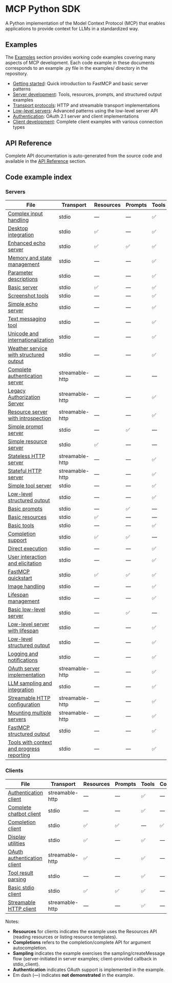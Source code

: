 # MCP Python SDK

A Python implementation of the Model Context Protocol (MCP) that enables applications to provide context for LLMs in a standardized way.

## Examples

The [Examples](examples-quickstart.md) section provides working code examples covering many aspects of MCP development. Each code example in these documents corresponds to an example .py file in the examples/ directory in the repository.

- [Getting started](examples-quickstart.md): Quick introduction to FastMCP and basic server patterns
- [Server development](examples-server-tools.md): Tools, resources, prompts, and structured output examples
- [Transport protocols](examples-transport-http.md): HTTP and streamable transport implementations
- [Low-level servers](examples-lowlevel-servers.md): Advanced patterns using the low-level server API
- [Authentication](examples-authentication.md): OAuth 2.1 server and client implementations
- [Client development](examples-clients.md): Complete client examples with various connection types

## API Reference

Complete API documentation is auto-generated from the source code and available in the [API Reference](reference/mcp/index.md) section.

## Code example index

### Servers

| File | Transport | Resources | Prompts | Tools | Completions | Sampling | Elicitation | Progress | Logging | Authentication | Configuration |
|---|---|---|---|---|---|---|---|---|---|---|---|
| [Complex input handling](examples-server-tools.md#complex-input-handling) | stdio | — | — | ✅ | — | — | — | — | — | — | — |
| [Desktop integration](examples-server-tools.md#desktop-integration) | stdio | ✅ | — | ✅ | — | — | — | — | — | — | — |
| [Enhanced echo server](examples-echo-servers.md#enhanced-echo-server) | stdio | ✅ | ✅ | ✅ | — | — | — | — | — | — | — |
| [Memory and state management](examples-server-resources.md#memory-and-state-management) | stdio | — | — | ✅ | — | — | — | — | — | — | — |
| [Parameter descriptions](examples-server-tools.md#parameter-descriptions) | stdio | — | — | ✅ | — | — | — | — | — | — | — |
| [Basic server](examples-quickstart.md#basic-server) | stdio | ✅ | — | ✅ | — | — | — | — | — | — | — |
| [Screenshot tools](examples-server-tools.md#screenshot-tools) | stdio | — | — | ✅ | — | — | — | — | — | — | — |
| [Simple echo server](examples-echo-servers.md#simple-echo-server) | stdio | — | — | ✅ | — | — | — | — | — | — | — |
| [Text messaging tool](examples-server-tools.md#text-messaging-tool) | stdio | — | — | ✅ | — | — | — | — | — | — | ✅ |
| [Unicode and internationalization](examples-server-tools.md#unicode-and-internationalization) | stdio | — | — | ✅ | — | — | — | — | — | — | — |
| [Weather service with structured output](examples-structured-output.md#weather-service-with-structured-output) | stdio | — | — | ✅ | — | — | — | — | — | — | — |
| [Complete authentication server](examples-authentication.md#complete-authentication-server) | streamable-http | — | — | — | — | — | — | — | — | ✅ | — |
| [Legacy Authorization Server](examples-authentication.md#legacy-authorization-server) | streamable-http | — | — | ✅ | — | — | — | — | — | ✅ | ✅ |
| [Resource server with introspection](examples-authentication.md#resource-server-with-introspection) | streamable-http | — | — | ✅ | — | — | — | — | — | ✅ | ✅ |
| [Simple prompt server](examples-server-prompts.md#simple-prompt-server) | stdio | — | ✅ | — | — | — | — | — | — | — | — |
| [Simple resource server](examples-server-resources.md#simple-resource-server) | stdio | ✅ | — | — | — | — | — | — | — | — | — |
| [Stateless HTTP server](examples-transport-http.md#stateless-http-server) | streamable-http | — | — | ✅ | — | — | — | — | ✅ | — | ✅ |
| [Stateful HTTP server](examples-transport-http.md#stateful-http-server) | streamable-http | — | — | ✅ | — | — | — | — | ✅ | — | ✅ |
| [Simple tool server](examples-lowlevel-servers.md#simple-tool-server) | stdio | — | — | ✅ | — | — | — | — | — | — | — |
| [Low-level structured output](examples-structured-output.md#low-level-structured-output) | stdio | — | — | ✅ | — | — | — | — | — | — | — |
| [Basic prompts](examples-server-prompts.md#basic-prompts) | stdio | — | ✅ | — | — | — | — | — | — | — | — |
| [Basic resources](examples-server-resources.md#basic-resources) | stdio | ✅ | — | — | — | — | — | — | — | — | ✅ |
| [Basic tools](examples-server-tools.md#basic-tools) | stdio | — | — | ✅ | — | — | — | — | — | — | — |
| [Completion support](examples-server-advanced.md#completion-support) | stdio | ✅ | ✅ | — | ✅ | — | — | — | — | — | — |
| [Direct execution](examples-quickstart.md#direct-execution) | stdio | — | — | ✅ | — | — | — | — | — | — | — |
| [User interaction and elicitation](examples-server-advanced.md#user-interaction-and-elicitation) | stdio | — | — | ✅ | — | — | ✅ | — | — | — | — |
| [FastMCP quickstart](examples-quickstart.md#fastmcp-quickstart) | stdio | ✅ | ✅ | ✅ | — | — | — | — | — | — | — |
| [Image handling](examples-server-advanced.md#image-handling) | stdio | — | — | ✅ | — | — | — | — | — | — | — |
| [Lifespan management](examples-server-advanced.md#lifespan-management) | stdio | — | — | ✅ | — | — | — | — | — | — | ✅ |
| [Basic low-level server](examples-lowlevel-servers.md#basic-low-level-server) | stdio | — | ✅ | — | — | — | — | — | — | — | — |
| [Low-level server with lifespan](examples-lowlevel-servers.md#low-level-server-with-lifespan) | stdio | — | — | ✅ | — | — | — | — | — | — | ✅ |
| [Low-level structured output](examples-structured-output.md#low-level-structured-output) | stdio | — | — | ✅ | — | — | — | — | — | — | — |
| [Logging and notifications](examples-server-advanced.md#logging-and-notifications) | stdio | — | — | ✅ | — | — | — | — | ✅ | — | — |
| [OAuth server implementation](examples-authentication.md#oauth-server-implementation) | streamable-http | — | — | ✅ | — | — | — | — | — | ✅ | — |
| [LLM sampling and integration](examples-server-advanced.md#llm-sampling-and-integration) | stdio | — | — | ✅ | — | ✅ | — | — | — | — | — |
| [Streamable HTTP configuration](examples-transport-http.md#streamable-http-configuration) | streamable-http | — | — | ✅ | — | — | — | — | — | — | ✅ |
| [Mounting multiple servers](examples-transport-http.md#mounting-multiple-servers) | streamable-http | — | — | ✅ | — | — | — | — | — | — | ✅ |
| [FastMCP structured output](examples-structured-output.md#fastmcp-structured-output) | stdio | — | — | ✅ | — | — | — | — | — | — | — |
| [Tools with context and progress reporting](examples-server-tools.md#tools-with-context-and-progress-reporting) | stdio | — | — | ✅ | — | — | — | ✅ | ✅ | — | — |

### Clients

| File | Transport | Resources | Prompts | Tools | Completions | Sampling | Authentication |
|---|---|---|---|---|---|---|---|
| [Authentication client](examples-clients.md#authentication-client) | streamable-http | — | — | ✅ | — | — | ✅ |
| [Complete chatbot client](examples-clients.md#complete-chatbot-client) | stdio | — | — | ✅ | — | — | — |
| [Completion client](examples-clients.md#completion-client) | stdio | ✅ | ✅ | — | ✅ | — | — |
| [Display utilities](examples-clients.md#display-utilities) | stdio | ✅ | — | ✅ | — | — | — |
| [OAuth authentication client](examples-clients.md#oauth-authentication-client) | streamable-http | ✅ | — | ✅ | — | — | ✅ |
| [Tool result parsing](examples-clients.md#tool-result-parsing) | stdio | — | — | ✅ | — | — | — |
| [Basic stdio client](examples-clients.md#basic-stdio-client) | stdio | ✅ | ✅ | ✅ | — | ✅ | — |
| [Streamable HTTP client](examples-clients.md#streamable-http-client) | streamable-http | — | — | ✅ | — | — | — |

Notes:

- **Resources** for clients indicates the example uses the Resources API (reading resources or listing resource templates).
- **Completions** refers to the completion/complete API for argument autocompletion.
- **Sampling** indicates the example exercises the sampling/createMessage flow (server-initiated in server examples; client-provided callback in stdio_client).
- **Authentication** indicates OAuth support is implemented in the example.
- Em dash (—) indicates **not demonstrated** in the example.
